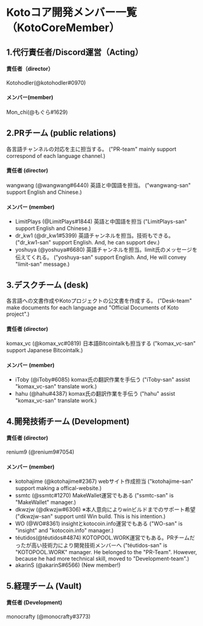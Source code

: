 # Kotoコア開発メンバー一覧（KotoCoreMember）


## 1.代行責任者/Discord運営（Acting）
#### 責任者（director）
Kotohodler(@kotohodler#0970)  
#### メンバー(member)
Mon_chi(@もぐら#1629)



## 2.PRチーム (public relations)
各言語チャンネルの対応を主に担当する。 ("PR-team" mainly support correspond of each language channel.)  
#### 責任者 (director)
wangwang (@wangwang#6440) 英語と中国語を担当。 ("wangwang-san" support English and Chinese.)
#### メンバー (member)
- LimitPlays (@LimitPlays#1844) 英語と中国語を担当 ("LimitPlays-san" support English and Chinese.)
- dr_kw1 (@dr_kw1#5399) 英語チャンネルを担当。技術もできる。 ("dr_kw1-san" support English. And, he can support dev.)  
- yoshuya (@yoshuya#6680) 英語チャンネルを担当。limit氏のメッセージを伝えてくれる。 ("yoshuya-san" support English. And, He will convey "limit-san" message.)  



## 3.デスクチーム (desk)
各言語への文書作成やKotoプロジェクトの公文書を作成する。 ("Desk-team" make documents for each language and "Official Documents of Koto project".)  
#### 責任者 (director)
komax_vc (@komax_vc#0819) 日本語Bitcointalkも担当する ("komax_vc-san" support Japanese Bitcointalk.)    
#### メンバー (member)
- iToby (@iToby#6085) komax氏の翻訳作業を手伝う ("iToby-san" assist "komax_vc-san" translate work.)  
- hahu (@hahu#4387) komax氏の翻訳作業を手伝う ("hahu" assist "komax_vc-san" translate work.)  



## 4.開発技術チーム (Development)
#### 責任者 (director)
renium9 (@renium9#7054)
#### メンバー (member)
- kotohajime (@kotohajime#2367) webサイト作成担当 ("kotohajime-san" support making a offical-website.)  
- ssmtc (@ssmtc#1270) MakeWallet運営でもある ("ssmtc-san" is "MakeWallet" manager.)  
- dkwzjw (@dkwzjw#6306) ※本人意向によりwinビルドまでのサポート希望 ("dkwzjw-san" support until Win build. This is his intention.)  
- WO (@WO#8361) insightとkotocoin.info運営でもある ("WO-san" is "insight" and "kotocoin.info" manager.)  
- téutidos(@téutidos#4874) KOTOPOOL.WORK運営でもある。PRチームだったが高い技術力により開発技術メンバーへ ("téutidos-san" is "KOTOPOOL.WORK"  manager. He belonged to the "PR-Team". However, because he had more technical skill, moved to "Development-team".)  
- akarinS (@akarinS#6566) (New member!)



## 5.経理チーム (Vault)
#### 責任者 (Development)
monocrafty (@monocrafty#3773)
